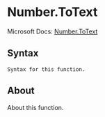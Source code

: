 ---
---

# Number.ToText

Microsoft Docs: [Number.ToText](https://docs.microsoft.com/en-us/powerquery-m/number-totext)

## Syntax

```
Syntax for this function.
```

## About

About this function.

